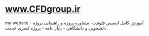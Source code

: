 # www.CFDgroup.ir
my website - آموزش کامل انسیس فلوئنت- مشاوره پروژه و راهنمایی پروژه دانشجویی و دانشگاهی - پایان نامه - پروژه کسری خدمت
